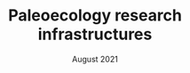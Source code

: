 ---
title: Paleoecology research infrastructures
subtitle: 
layout: default
modal-id: 2
date: "August 2021"
article: "Time to better integrate paleoecological research infrastructures with neoecology to improve understanding of biodiversity long-term dynamics and to inform future conservation"
authors: "Diego Nieto-Lugilde, Jessica L. Blois, Francisco J. Bonet-García, Thomas Giesecke, Graciela Gil-Romera, and Alistair Seddon" 
img: research_infrastructure.png
thumbnail: research_infrastructure-thumbnail.png
alt: image-alt
journal: Envir. Research Letters
volume: 16(9)
pages: 095005 
description: In this manuscript, we review the state of the art of research infrastructure in Paleoecology and descrive future venues for integration with Neoecological research infrastructures.
---